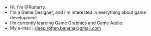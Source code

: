 - Hi, I'm @Runarry.
- I'm a Game Designer, and i'm interested in everything about game development.
- I’m currently learning Game Graphics and Game Audio.
- My e-mail : sleep.rotten.banana@gmail.com
